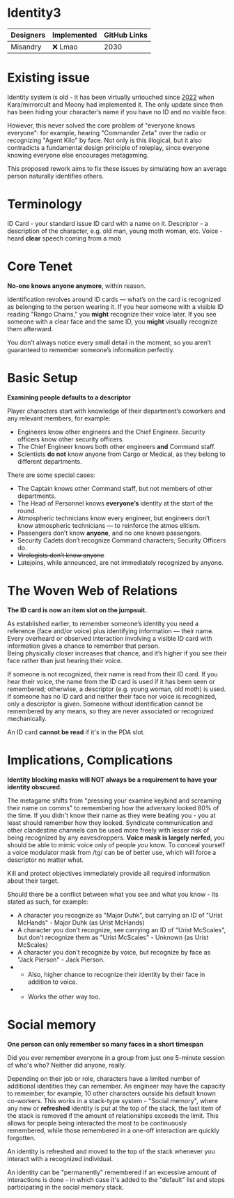﻿# Identity3

| Designers                                            | Implemented | GitHub Links |
|------------------------------------------------------|-------------|--------------|
| Misandry | :x: Lmao       | 2030         |

# Existing issue

Identity system is old - it has been virtually untouched since [2022](https://github.com/space-wizards/space-station-14/pull/9612) when Kara/mirrorcult and Moony had implemented it.
The only update since then has been hiding your character’s name if you have no ID and no visible face.

However, this never solved the core problem of "everyone knows everyone": for example, hearing "Commander Zeta" over the radio or recognizing "Agent Kilo" by face.
Not only is this illogical, but it also contradicts a fundamental design principle of roleplay, since everyone knowing everyone else encourages metagaming.

This proposed rework aims to fix these issues by simulating how an average person naturally identifies others.

# Terminology

ID Card - your standard issue ID card with a name on it.
Descriptor - a description of the character, e.g. old man, young moth woman, etc.
Voice - heard **clear** speech coming from a mob

# Core Tenet

**No-one knows anyone anymore**, within reason.

Identification revolves around ID cards — what’s on the card is recognized as belonging to the person wearing it.
If you hear someone with a visible ID reading "Rango Chains," you **might** recognize their voice later.
If you see someone with a clear face and the same ID, you **might** visually recognize them afterward.

You don’t always notice every small detail in the moment, so you aren’t guaranteed to remember someone’s information perfectly.

# Basic Setup

**Examining people defaults to a descriptor**

Player characters start with knowledge of their department’s coworkers and any relevant members, for example:
* Engineers know other engineers and the Chief Engineer. Security officers know other security officers.
* The Chief Engineer knows both other engineers **and** Command staff.
* Scientists **do not** know anyone from Cargo or Medical, as they belong to different departments.

There are some special cases:

* The Captain knows other Command staff, but not members of other departments.
* The Head of Personnel knows **everyone’s** identity at the start of the round.
* Atmospheric technicians know every engineer, but engineers don’t know atmospheric technicians — to reinforce the atmos elitism.
* Passengers don’t know **anyone**, and no one knows passengers.
* Security Cadets don’t recognize Command characters; Security Officers do.
* ~~Virologists don’t know anyone~~
* Latejoins, while announced, are not immediately recognized by anyone.

# The Woven Web of Relations

**The ID card is now an item slot on the jumpsuit.**

As established earlier, to remember someone’s identity you need a reference (face and/or voice) plus identifying information — their name.  
Every overheard or observed interaction involving a visible ID card with information gives a chance to remember that person.  
Being physically closer increases that chance, and it’s higher if you see their face rather than just hearing their voice.

If someone is not recognized, their name is read from their ID card. If you hear their voice, the name from the ID card is used if it has been seen or remembered; otherwise, a descriptor (e.g. young woman, old moth) is used.  
If someone has no ID card and neither their face nor voice is recognized, only a descriptor is given.
Someone without identification cannot be remembered by any means, so they are never associated or recognized mechanically.  

An ID card **cannot be read** if it's in the PDA slot.

# Implications, Complications

**Identity blocking masks will NOT always be a requirement to have your identity obscured.**

The metagame shifts from "pressing your examine keybind and screaming their name on comms" to remembering how the adversary looked 80% of the time. If you didn't know their name as they were beating you - you at least should remember how they looked.
Syndicate communication and other clandestine channels can be used more freely with lesser risk of being recognized by any eavesdroppers.
**Voice mask is largely nerfed**, you should be able to mimic voice only of people *you* know. To conceal yourself a voice modulator mask from /tg/ can be of better use, which will force a descriptor no matter what.

Kill and protect objectives immediately provide all required information about their target.

Should there be a conflict between what you see and what you know - its stated as such, for example:
* A character you recognize as "Major Duhk", but carrying an ID of "Urist McHands" - Major Duhk (as Urist McHands)
* A character you don't recognize, see carrying an ID of "Urist McScales", but don't recognize them as "Urist McScales" - Unknown (as Urist McScales)
* A character you don't recognize by voice, but recognize by face as "Jack Pierson" - Jack Pierson.
* * Also, higher chance to recognize their identity by their face in addition to voice.
* * Works the other way too.

# Social memory

**One person can only remember so many faces in a short timespan**

Did you ever remember everyone in a group from just one 5-minute session of who's who?
Neither did anyone, really.

Depending on their job or role, characters have a limited number of additional identities they can remember.
An engineer may have the capacity to remember, for example, 10 other characters outside his default known co-workers.
This works in a stack-type system - "Social memory", where any new or **refreshed** identity is put at the top of the stack, the last item of the stack is removed if the amount of relationships exceeds the limit.
This allows for people being interacted the most to be continuously remembered, while those remembered in a one-off interaction are quickly forgotten. 

An identity is refreshed and moved to the top of the stack whenever you interact with a recognized individual.

An identity can be "permanently" remembered if an excessive amount of interactions is done - in which case it's added to the "default" list and stops participating in the social memory stack.